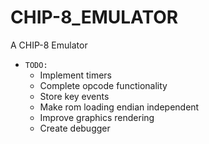 # CHIP-8_EMULATOR
A CHIP-8 Emulator

 * `TODO:`
	* Implement timers
	* Complete opcode functionality
	* Store key events
	* Make rom loading endian independent
	* Improve graphics rendering
	* Create debugger

